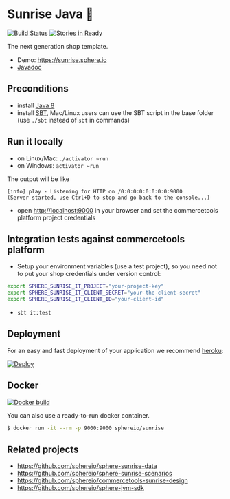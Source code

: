 Sunrise Java :sunrise:
==============

[![Build Status](https://travis-ci.org/sphereio/commercetools-sunrise-java.png?branch=master)](https://travis-ci.org/sphereio/commercetools-sunrise-java) [![Stories in Ready](https://badge.waffle.io/sphereio/commercetools-sunrise-java.png?label=ready&title=Ready)](https://waffle.io/sphereio/commercetools-sunrise-java?source=sphereio%2Fcommercetools-sunrise-java)

The next generation shop template.

* Demo: https://sunrise.sphere.io
* [Javadoc](https://sphereio.github.io/commercetools-sunrise-java/javadoc/index.html)

## Preconditions

* install [Java 8](http://www.oracle.com/technetwork/java/javase/downloads/jdk8-downloads-2133151.html)
* install [SBT](http://www.scala-sbt.org/release/tutorial/Setup.html), Mac/Linux users can use the SBT script in the base folder (use `./sbt` instead of `sbt` in commands)

## Run it locally

* on Linux/Mac: `./activator ~run` 
* on Windows: `activator ~run`

The output will be like

```
[info] play - Listening for HTTP on /0:0:0:0:0:0:0:0:9000
(Server started, use Ctrl+D to stop and go back to the console...)
```

* open <a href="http://localhost:9000">http://localhost:9000</a> in your browser and set the commercetools platform project credentials

## Integration tests against commercetools platform

* Setup your environment variables (use a test project), so you need not to put your shop credentials under version control:

```bash
export SPHERE_SUNRISE_IT_PROJECT="your-project-key"
export SPHERE_SUNRISE_IT_CLIENT_SECRET="your-the-client-secret"
export SPHERE_SUNRISE_IT_CLIENT_ID="your-client-id"
```
* `sbt it:test`

## Deployment

For an easy and fast deployment of your application we recommend [heroku](https://www.heroku.com):

<a href="https://heroku.com/deploy?template=https://github.com/sphereio/commercetools-sunrise-java"><img src="https://www.herokucdn.com/deploy/button.png" alt="Deploy"></a>

## Docker

[![Docker build](http://dockeri.co/image/sphereio/sunrise)](https://registry.hub.docker.com/u/sphereio/sunrise/)

You can also use a ready-to-run docker container.

```bash
$ docker run -it --rm -p 9000:9000 sphereio/sunrise
```

## Related projects

* https://github.com/sphereio/sphere-sunrise-data
* https://github.com/sphereio/sphere-sunrise-scenarios
* https://github.com/sphereio/commercetools-sunrise-design
* https://github.com/sphereio/sphere-jvm-sdk

